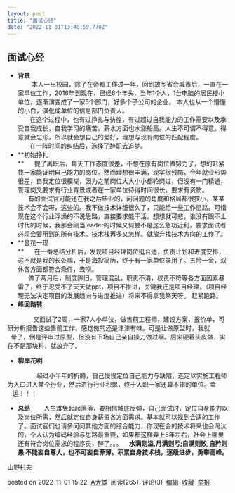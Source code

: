 ```yaml
---
layout: post
title: "面试心经"
date: "2022-11-01T13:48:59.770Z"
---
```

面试心经
----

*   **背景**  
            本人一出校园，除了在帝都工作过一年，回到故乡省会城市后，一直在一家单位工作，2016年到现在，已经6个年头，当年1个人，1台电脑的居民楼小单位，逐渐演变成了一家5个部门，好多个子公司的企业。 本人也从一个懵懂的小白，演化成单位的信息部门负责人。   
           在这个过程中，也有过挣扎与彷徨，有过超过自我能力的工作需要以及承受自我成长，自我学习的痛苦。薪水方面也水涨船高。人生不可谓不得意。得意就会忘形，所以就会想自己的爱好，理想与现有岗位的匹配程度。  
           在一阵时间的纠结后，选择了辞职去追梦。
*   **初始挣扎  
    **      提了离职后，每天工作态度很差，不想在原有岗位做努力了，想的赶紧找一家能证明自己能力的岗位。然而理想很丰满，现实很残酷，今年就业形势很差，自我定位很模糊，因为之前岗位大大小小都轮岗过，但没有一门精通，管理岗又要求有行业背景或者在一家单位待得时间很长，要求有资质。  
          有的面试官可能还在我之后毕业的，问问题的角度和格局都很狭小，某某技术会不会呀，这些的。我不做技术详细很久了，只能给一些工作思路。可惜现在这个行业浮燥的不说思路，直接要求能干活。想想就可悲，谁没有跟不上时代的时候，我那会刚当leader的时候又何尝不是这么急功近利，要求面试者必须会要用到的所有技术。技术栈再多又怎样。就放弃找技术方向的工作了。
*   **昙花一现  
    **      在一番总结分析后，发现项目经理岗位挺合适，负责计划和进度安排，这不就是我的长处嘛，于是海投简历，终于有一家单位录用了。五险一金，双休各方面都符合条件，去呗。  
          做了两月后，制度陈旧，管理混乱，职责不清，权责不符等各方面因素暴雷了，终于忍受不了天天做ppt，项目不推进，关键我还是项目经理，（项目经理无法决定项目的发展趋向与进度推进）将来不得拿我祭天呀。 赶紧跑路。
*   **峰回路转**

               又面试了2周，一家7人小单位，做售前工程师，建设方案，报价单，可研分析报告这些售前工作，感觉做的还是津津有味。可是让做原型时，我就            晕了，倒是评审过原型，但没有下场自己亲自操刀做过啊。后来硬着头皮做，实在不是那块料，就放弃了。

*   **柳岸花明**

                 经过小半年的折腾，自己慢慢定位自己能力与缺陷，选定以实施工程师为入口进入某个行业，然后进行行业积累，终于入职一家还算不错的单位。幸           运！！！

*   **总结**        人生难免起起落落，要相信触底反弹，自己面试时，定位自身能力以及岗位所需，然后就定位自身薪资各方面需求。基本就可以找到合适的工作了。面试官们也请多问问其他方面的综合能力，你现在会的技术将来也会淘汰的，个人认为编码经验与思路最重要，如果都这样弄上5年左右，社会上哪里还有符合岗位需求的程序员，醉了。。。    **水满则溢,月满则亏;自满则败,自矜则愚 不能妄自尊大，也不可妄自菲薄。积累自身技术栈，逐级进步，勇攀高峰。**

山野村夫

posted on 2022-11-01 15:22  [A大雄](https://www.cnblogs.com/zxwbky/)  阅读(265)  评论(3)  [编辑](https://i.cnblogs.com/EditPosts.aspx?postid=16845005)  [收藏](javascript:void(0))  [举报](javascript:void(0))